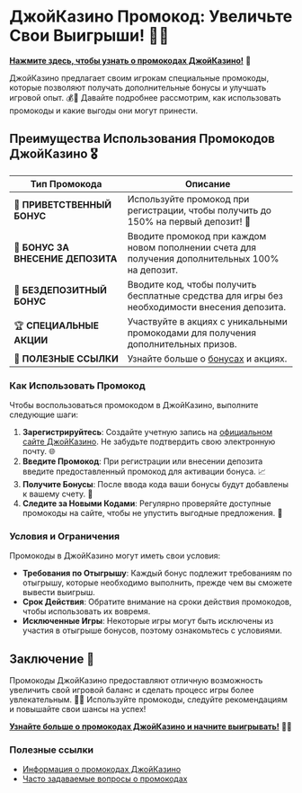 # ДжойКазино Промокод: Увеличьте Свои Выигрыши! 🎉✨

[**Нажмите здесь, чтобы узнать о промокодах ДжойКазино!**](https://rpc30.call2me.pro/?/ru/registration?apkpop=0&partner=p24970p3291217pc98f) 🤑

ДжойКазино предлагает своим игрокам специальные промокоды, которые позволяют получать дополнительные бонусы и улучшать игровой опыт. 💰🎲 Давайте подробнее рассмотрим, как использовать промокоды и какие выгоды они могут принести.

## Преимущества Использования Промокодов ДжойКазино 🎖️

| **Тип Промокода**                | **Описание**                                          |
|----------------------------------|------------------------------------------------------|
| 🎁 **ПРИВЕТСТВЕННЫЙ БОНУС**       | Используйте промокод при регистрации, чтобы получить до 150% на первый депозит! 🎰 |
| 🎉 **БОНУС ЗА ВНЕСЕНИЕ ДЕПОЗИТА** | Вводите промокод при каждом новом пополнении счета для получения дополнительных 100% на депозит. |
| 💸 **БЕЗДЕПОЗИТНЫЙ БОНУС**        | Вводите код, чтобы получить бесплатные средства для игры без необходимости внесения депозита. |
| 🏆 **СПЕЦИАЛЬНЫЕ АКЦИИ**          | Участвуйте в акциях с уникальными промокодами для получения дополнительных призов. |
| 🔗 **ПОЛЕЗНЫЕ ССЫЛКИ**             | Узнайте больше о [бонусах](https://rpc30.call2me.pro/?/ru/registration?apkpop=0&partner=p24970p3291217pc98f) и акциях. |

### Как Использовать Промокод

Чтобы воспользоваться промокодом в ДжойКазино, выполните следующие шаги:

1. **Зарегистрируйтесь**: Создайте учетную запись на [официальном сайте ДжойКазино](https://rpc30.call2me.pro/?/ru/registration?apkpop=0&partner=p24970p3291217pc98f). Не забудьте подтвердить свою электронную почту. 🌐
2. **Введите Промокод**: При регистрации или внесении депозита введите предоставленный промокод для активации бонуса. 📈
3. **Получите Бонусы**: После ввода кода ваши бонусы будут добавлены к вашему счету. 🎊
4. **Следите за Новыми Кодами**: Регулярно проверяйте доступные промокоды на сайте, чтобы не упустить выгодные предложения. 📅

### Условия и Ограничения

Промокоды в ДжойКазино могут иметь свои условия:

- **Требования по Отыгрышу**: Каждый бонус подлежит требованиям по отыгрышу, которые необходимо выполнить, прежде чем вы сможете вывести выигрыш.
- **Срок Действия**: Обратите внимание на сроки действия промокодов, чтобы использовать их вовремя.
- **Исключенные Игры**: Некоторые игры могут быть исключены из участия в отыгрыше бонусов, поэтому ознакомьтесь с условиями.

## Заключение 🎊

Промокоды ДжойКазино предоставляют отличную возможность увеличить свой игровой баланс и сделать процесс игры более увлекательным. 🌟💸 Используйте промокоды, следуйте рекомендациям и повышайте свои шансы на успех!

[**Узнайте больше о промокодах ДжойКазино и начните выигрывать!**](https://rpc30.call2me.pro/?/ru/registration?apkpop=0&partner=p24970p3291217pc98f) 💪🎊

### Полезные ссылки
- [Информация о промокодах ДжойКазино](https://rpc30.call2me.pro/?/ru/registration?apkpop=0&partner=p24970p3291217pc98f)
- [Часто задаваемые вопросы о промокодах](https://rpc30.call2me.pro/?/ru/registration?apkpop=0&partner=p24970p3291217pc98f)
